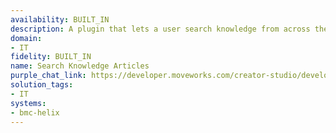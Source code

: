 ```yaml
---
availability: BUILT_IN
description: A plugin that lets a user search knowledge from across the organization.
domain:
- IT
fidelity: BUILT_IN
name: Search Knowledge Articles
purple_chat_link: https://developer.moveworks.com/creator-studio/developer-tools/purple-chat/?conversation=%7B%22startTimestamp%22%3A%2211%3A43+AM%22%2C%22messages%22%3A%5B%7B%22parts%22%3A%5B%7B%22richText%22%3A%22Hey%2C+can+you+show+me+the+latest+product+roadmap%3F%22%7D%5D%2C%22role%22%3A%22user%22%7D%2C%7B%22parts%22%3A%5B%7B%22richText%22%3A%22I+found+the+document+titled+%27Product+Roadmap+2025%27+in+the+%27Product+Planning%27+folder.+Would+you+like+to+view+the+latest+update%3F%22%7D%5D%2C%22role%22%3A%22assistant%22%7D%2C%7B%22parts%22%3A%5B%7B%22richText%22%3A%22Yes%2C+please%22%7D%5D%2C%22role%22%3A%22user%22%7D%2C%7B%22parts%22%3A%5B%7B%22richText%22%3A%22Okay%2C+here%27s+the+latest+product+roadmap%3A%22%7D%2C%7B%22richText%22%3A%22%3Ch2%3EProduct+Roadmap+2025%3C%2Fh2%3E%5Cn%3Cp%3E%3Cb%3EQ1+Goals%3A%3C%2Fb%3E%3C%2Fp%3E%5Cn%3Cul%3E%5Cn+%3Cli%3EComplete+user+research%3C%2Fli%3E%5Cn+%3Cli%3EDesign+initial+prototypes%3C%2Fli%3E%5Cn%3C%2Ful%3E%5Cn%3Cp%3E%3Cb%3EQ2+Goals%3A%3C%2Fb%3E%3C%2Fp%3E%5Cn%3Cul%3E%5Cn+%3Cli%3EDevelop+core+features%3C%2Fli%3E%5Cn+%3Cli%3ERun+beta+testing%3C%2Fli%3E%5Cn%3C%2Ful%3E%5Cn%3Cp%3E%3Cb%3EQ3+Goals%3A%3C%2Fb%3E%3C%2Fp%3E%5Cn%3Cul%3E%5Cn+%3Cli%3ELaunch+version+1.0%3C%2Fli%3E%5Cn+%3Cli%3EGather+user+feedback%3C%2Fli%3E%5Cn%3C%2Ful%3E%5Cn%3Cp%3E%3Cb%3EQ4+Goals%3A%3C%2Fb%3E%3C%2Fp%3E%5Cn%3Cul%3E%5Cn+%3Cli%3EImplement+improvements%3C%2Fli%3E%5Cn+%3Cli%3EPlan+next+phase%3C%2Fli%3E%5Cn%3C%2Ful%3E%22%7D%5D%2C%22role%22%3A%22assistant%22%7D%5D%7D
solution_tags:
- IT
systems:
- bmc-helix
---
```

